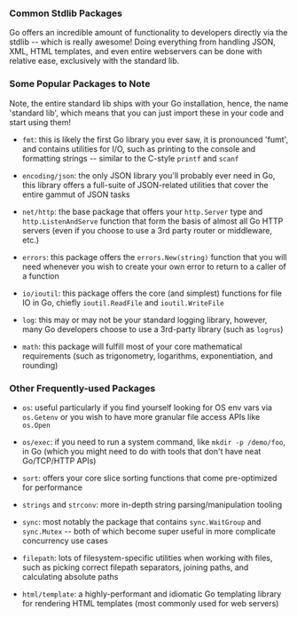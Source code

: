### Common Stdlib Packages

Go offers an incredible amount of functionality to developers directly via the stdlib -- which is really awesome! Doing everything from handling JSON, XML, HTML templates, and even entire webservers can be done with relative ease, exclusively with the standard lib.

### Some Popular Packages to Note

Note, the entire standard lib ships with your Go installation, hence, the name 'standard lib', which means that you can just import these in your code and start using them!

* `fmt`: this is likely the first Go library you ever saw, it is pronounced 'fumt', and contains utilities for I/O, such as printing to the console and formatting strings -- similar to the C-style `printf` and `scanf`

* `encoding/json`: the only JSON library you'll probably ever need in Go, this library offers a full-suite of JSON-related utilities that cover the entire gammut of JSON tasks

* `net/http`: the base package that offers your `http.Server` type and `http.ListenAndServe` function that form the basis of almost all Go HTTP servers (even if you choose to use a 3rd party router or middleware, etc.)

* `errors`: this package offers the `errors.New(string)` function that you will need whenever you wish to create your own error to return to a caller of a function

* `io/ioutil`: this package offers the core (and simplest) functions for file IO in Go, chiefly `ioutil.ReadFile` and `ioutil.WriteFile`

* `log`: this may or may not be your standard logging library, however, many Go developers choose to use a 3rd-party library (such as `logrus`)

* `math`: this package will fulfill most of your core mathematical requirements (such as trigonometry, logarithms, exponentiation, and rounding)

### Other Frequently-used Packages

* `os`: useful particularly if you find yourself looking for OS env vars via `os.Getenv` or you wish to have more granular file access APIs like `os.Open`

* `os/exec`: if you need to run a system command, like `mkdir -p /demo/foo`, in Go (which you might need to do with tools that don't have neat Go/TCP/HTTP APIs)

* `sort`: offers your core slice sorting functions that come pre-optimized for performance

* `strings` and `strconv`: more in-depth string parsing/manipulation tooling

* `sync`: most notably the package that contains `sync.WaitGroup` and `sync.Mutex` -- both of which become super useful in more complicate concurrency use cases

* `filepath`: lots of filesystem-specific utilities when working with files, such as picking correct filepath separators, joining paths, and calculating absolute paths

* `html/template`: a highly-performant and idiomatic Go templating library for rendering HTML templates (most commonly used for web servers)
